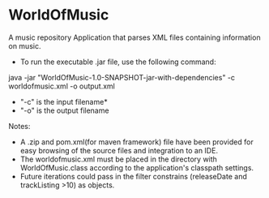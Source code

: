 # WorldOfMusic
A music repository Application that parses XML files containing information on music.

- To run the executable .jar file, use the following command:

java -jar "WorldOfMusic-1.0-SNAPSHOT-jar-with-dependencies" -c worldofmusic.xml -o output.xml

 - "-c" is the input filename*
 - "-o" is the output filename

Notes: 
- A .zip and pom.xml(for maven framework) file have been provided for easy browsing of the source files and integration to an IDE.
- The worldofmusic.xml must be placed in the directory with WorldOfMusic.class according to the application's classpath settings.
- Future iterations could pass in the filter constrains (releaseDate and trackListing >10) as objects.
